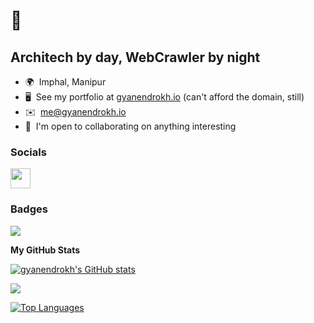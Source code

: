 👋 
===================================

Architech by day, WebCrawler by night
--------------------------------------

* 🌍  Imphal, Manipur
* 🖥️  See my portfolio at [gyanendrokh.io](https://gyanendrokh.io) (can't afford the domain, still)
* ✉️  [me@gyanendrokh.io](mailto:me@gyanendrokh.io)
* 🤝  I'm open to collaborating on anything interesting


### Socials

<p align="left"> <a href="https://www.github.com/gyanendrokh" target="_blank" rel="noreferrer"><img src="https://raw.githubusercontent.com/danielcranney/readme-generator/main/public/icons/socials/github-dark.svg" width="32" height="32" /></a></p>

### Badges
<a href="https://www.youtube.com/watch?v=dQw4w9WgXcQ&ab_channel=RickAstley" target="_blank" rel="noreferrer"><img src="https://img.shields.io/badge/OnlyFans-00AFF0.svg?style=for-the-badge&logo=OnlyFans&logoColor=white" /></a>

<b>My GitHub Stats</b>

<a href="http://www.github.com/gyanendrokh"><img src="https://github-readme-stats.vercel.app/api?username=gyanendrokh&show_icons=true&hide=&count_private=true&title_color=3382ed&text_color=ffffff&icon_color=0891b2&bg_color=1c1917&hide_border=true&show_icons=true" alt="gyanendrokh's GitHub stats" /></a>

<a href="http://www.github.com/gyanendrokh"><img src="https://github-readme-streak-stats.herokuapp.com/?user=gyanendrokh&stroke=ffffff&background=1c1917&ring=3382ed&fire=3382ed&currStreakNum=ffffff&currStreakLabel=3382ed&sideNums=ffffff&sideLabels=ffffff&dates=ffffff&hide_border=true" /></a>

<a href="https://github.com/gyanendrokh" align="left"><img src="https://github-readme-stats.vercel.app/api/top-langs/?username=gyanendrokh&langs_count=10&title_color=3382ed&text_color=ffffff&icon_color=0891b2&bg_color=1c1917&hide_border=true&locale=en&custom_title=Top%20%Languages" alt="Top Languages" /></a>
